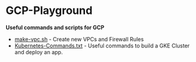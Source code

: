 # GCP-Playground
**Useful commands and scripts for GCP**

* [make-vpc.sh](make-vpc.sh) - Create new VPCs and Firewall Rules
* [Kubernetes-Commands.txt](Kubernetes-Commands.txt) - Useful commands to build a GKE Cluster and deploy an app.
